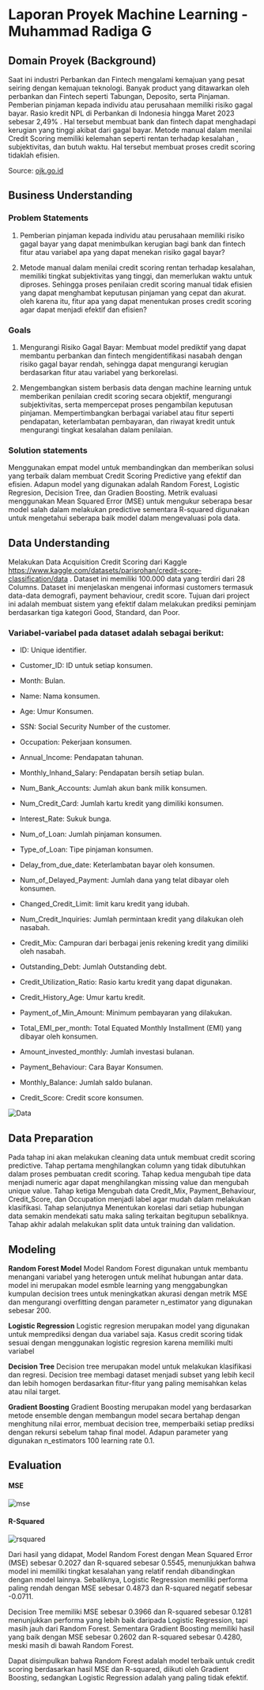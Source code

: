 # Laporan Proyek Machine Learning - Muhammad Radiga G

## Domain Proyek (Background)

Saat ini industri Perbankan dan Fintech mengalami kemajuan yang pesat seiring dengan kemajuan teknologi. Banyak product yang ditawarkan oleh perbankan dan Fintech seperti Tabungan, Deposito, serta Pinjaman. Pemberian pinjaman kepada individu atau perusahaan memiliki risiko gagal bayar. Rasio kredit NPL di Perbankan di Indonesia hingga Maret 2023 sebesar 2,49% . Hal tersebut membuat bank dan fintech dapat menghadapi kerugian yang tinggi akibat dari gagal bayar. Metode manual dalam menilai Credit Scoring memiliki kelemahan seperti rentan terhadap kesalahan , subjektivitas, dan butuh waktu. Hal tersebut membuat proses credit scoring tidaklah efisien.

Source: [ojk.go.id](https://ojk.go.id/id/kanal/perbankan/data-dan-statistik/laporan-profil-industri-perbankan/Documents/Laporan%20Surveillance%20Perbankan%20Indonesia%20-%20Triwulan%20I%202023.pdf)

## Business Understanding

### Problem Statements

1. Pemberian pinjaman kepada individu atau perusahaan memiliki risiko gagal bayar yang dapat menimbulkan kerugian bagi bank dan fintech fitur atau variabel apa yang dapat menekan risiko gagal bayar?

2. Metode manual dalam menilai credit scoring rentan terhadap kesalahan, memiliki tingkat subjektivitas yang tinggi, dan memerlukan waktu untuk diproses. Sehingga proses penilaian credit scoring manual tidak efisien yang dapat menghambat keputusan pinjaman yang cepat dan akurat. oleh karena itu, fitur apa yang dapat menentukan proses credit scoring agar dapat menjadi efektif dan efisien?

### Goals

1. Mengurangi Risiko Gagal Bayar: Membuat model prediktif yang dapat membantu perbankan dan fintech mengidentifikasi nasabah dengan risiko gagal bayar rendah, sehingga dapat mengurangi kerugian berdasarkan fitur atau variabel yang berkorelasi.

2. Mengembangkan sistem berbasis data dengan machine learning untuk memberikan penilaian credit scoring secara objektif, mengurangi subjektivitas, serta mempercepat proses pengambilan keputusan pinjaman. Mempertimbangkan berbagai variabel atau fitur seperti pendapatan, keterlambatan pembayaran, dan riwayat kredit untuk mengurangi tingkat kesalahan dalam penilaian.

### Solution statements

Menggunakan empat model untuk membandingkan dan memberikan solusi yang terbaik dalam membuat Credit Scoring Predictive yang efektif dan efisien. Adapun model yang digunakan adalah Random Forest, Logistic Regresion, Decision Tree, dan Gradien Boosting. Metrik evaluasi menggunakan Mean Squared Error (MSE) untuk mengukur seberapa besar model salah dalam melakukan predictive sementara R-squared digunakan untuk mengetahui seberapa baik model dalam mengevaluasi pola data.

## Data Understanding

Melakukan Data Acquisition Credit Scoring dari Kaggle https://www.kaggle.com/datasets/parisrohan/credit-score-classification/data . Dataset ini memiliki 100.000 data yang terdiri dari 28 Columns. Dataset ini menjelaskan mengenai informasi customers termasuk data-data demografi, payment behaviour, credit score. Tujuan dari project ini adalah membuat sistem yang efektif dalam melakukan prediksi peminjam berdasarkan tiga kategori Good, Standard, dan Poor.

### Variabel-variabel pada dataset adalah sebagai berikut:

- ID: Unique identifier.

- Customer_ID: ID untuk setiap konsumen.

- Month: Bulan.

- Name: Nama konsumen.

- Age: Umur Konsumen.

- SSN: Social Security Number of the customer.

- Occupation: Pekerjaan konsumen.

- Annual_Income: Pendapatan tahunan.

- Monthly_Inhand_Salary: Pendapatan bersih setiap bulan.

- Num_Bank_Accounts: Jumlah akun bank milik konsumen.

- Num_Credit_Card: Jumlah kartu kredit yang dimiliki konsumen.

- Interest_Rate: Sukuk bunga.

- Num_of_Loan: Jumlah pinjaman konsumen.

- Type_of_Loan: Tipe pinjaman konsumen.

- Delay_from_due_date: Keterlambatan bayar oleh konsumen.

- Num_of_Delayed_Payment: Jumlah dana yang telat dibayar oleh konsumen.

- Changed_Credit_Limit: limit karu kredit yang idubah.

- Num_Credit_Inquiries: Jumlah permintaan kredit yang dilakukan oleh nasabah.

- Credit_Mix: Campuran dari berbagai jenis rekening kredit yang dimiliki oleh nasabah.

- Outstanding_Debt: Jumlah Outstanding debt.

- Credit_Utilization_Ratio: Rasio kartu kredit yang dapat digunakan.

- Credit_History_Age: Umur kartu kredit.

- Payment_of_Min_Amount: Minimum pembayaran yang dilakukan.

- Total_EMI_per_month: Total Equated Monthly Installment (EMI) yang dibayar oleh konsumen.

- Amount_invested_monthly: Jumlah investasi bulanan.

- Payment_Behaviour: Cara Bayar Konsumen.

- Monthly_Balance: Jumlah saldo bulanan.

- Credit_Score: Credit score konsumen.

![Data](documents/data.png)

## Data Preparation

Pada tahap ini akan melakukan cleaning data untuk membuat credit scoring predictive. Tahap pertama menghilangkan column yang tidak dibutuhkan dalam proses pembuatan credit scoring. Tahap kedua mengubah tipe data menjadi numeric agar dapat menghilangkan missing value dan mengubah unique value. Tahap ketiga Mengubah data Credit_Mix, Payment_Behaviour, Credit_Score, dan Occupation menjadi label agar mudah dalam melakukan klasifikasi. Tahap selanjutnya Menentukan korelasi dari setiap hubungan data semakin mendekati satu maka saling terkaitan begitupun sebaliknya. Tahap akhir adalah melakukan split data untuk training dan validation.

## Modeling

**Random Forest Model**
Model Random Forest digunakan untuk membantu menangani variabel yang heterogen untuk melihat hubungan antar data. model ini merupakan model esmble learning yang menggabungkan kumpulan decision trees untuk meningkatkan akurasi dengan metrik MSE dan mengurangi overfitting dengan parameter n_estimator yang digunakan sebesar 200.

**Logistic Regression**
Logistic regresion merupakan model yang digunakan untuk memprediksi dengan dua variabel saja. Kasus credit scoring tidak sesuai dengan menggunakan logistic regresion karena memiliki multi variabel

**Decision Tree**
Decision tree merupakan model untuk melakukan klasifikasi dan regresi. Decision tree membagi dataset menjadi subset yang lebih kecil dan lebih homogen berdasarkan fitur-fitur yang paling memisahkan kelas atau nilai target.

**Gradient Boosting**
Gradient Boosting merupakan model yang berdasarkan metode ensemble dengan membangun model secara bertahap dengan menghitung nilai error, membuat decision tree, memperbaiki setiap prediksi dengan rekursi sebelum tahap final model. Adapun parameter yang digunakan n_estimators 100 learning rate 0.1.

## Evaluation

#### MSE

![mse](documents/mse.png)

#### R-Squared

![rsquared](documents/r_squared.png)

Dari hasil yang didapat, Model Random Forest dengan Mean Squared Error (MSE) sebesar 0.2027 dan R-squared sebesar 0.5545, menunjukkan bahwa model ini memiliki tingkat kesalahan yang relatif rendah dibandingkan dengan model lainnya. Sebaliknya, Logistic Regression memiliki performa paling rendah dengan MSE sebesar 0.4873 dan R-squared negatif sebesar -0.0711.

Decision Tree memiliki MSE sebesar 0.3966 dan R-squared sebesar 0.1281 menunjukkan performa yang lebih baik daripada Logistic Regression, tapi masih jauh dari Random Forest. Sementara Gradient Boosting memiliki hasil yang baik dengan MSE sebesar 0.2602 dan R-squared sebesar 0.4280, meski masih di bawah Random Forest.

Dapat disimpulkan bahwa Random Forest adalah model terbaik untuk credit scoring berdasarkan hasil MSE dan R-squared, diikuti oleh Gradient Boosting, sedangkan Logistic Regression adalah yang paling tidak efektif.
